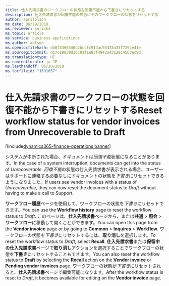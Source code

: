 ```yaml
---
title: 仕入先請求書のワークフローの状態を回復不能から下書きにリセットする
description: 仕入先請求書が回復不能の場合にそのワークフローの状態をリセットする
author: aprilolson
ms.date: 06/19/2019
ms.reviewer: sericks
ms.topic: article
ms.service: business-applications
ms.author: aolson
ms.openlocfilehash: db0f3366340d2bccfc91dac93435a35f739ce41e
ms.sourcegitcommit: d17c18839d36c91f1e83f4942a43128c4563ec9d
ms.translationtype: HT
ms.contentlocale: ja-JP
ms.lasthandoff: 06/20/2019
ms.locfileid: "1691057"
---
```

# <a name="reset-workflow-status-for-vendor-invoices-from-unrecoverable-to-draft"></a><span data-ttu-id="b5b4e-103">仕入先請求書のワークフローの状態を回復不能から下書きにリセットする</span><span class="sxs-lookup"><span data-stu-id="b5b4e-103">Reset workflow status for vendor invoices from Unrecoverable to Draft</span></span>
[!include[dynamics365-finance-operations banner](../includes/dynamics365-finance-operations.md)]


<span data-ttu-id="b5b4e-104">システムが中断された場合、ドキュメントは*回復不能*状態になることがあります。</span><span class="sxs-lookup"><span data-stu-id="b5b4e-104">In the case of a system interruption, documents can get into the status of *Unrecoverable*.</span></span> <span data-ttu-id="b5b4e-105">*回復不能*の状態の仕入先請求書が表示される場合、ユーザーはサポートに連絡する必要なしにドキュメントの状態を*下書き*にリセットできるようになりました。</span><span class="sxs-lookup"><span data-stu-id="b5b4e-105">If users see vendor invoices with a status of *Unrecoverable*, they can now reset the document status to *Draft* without having to make a call to Support.</span></span> 

<span data-ttu-id="b5b4e-106">**ワークフロー履歴**ページを使用して、ワークフローの状態を*下書き*にリセットできます。</span><span class="sxs-lookup"><span data-stu-id="b5b4e-106">You can use the **Workflow history** page to reset the workflow status to *Draft*.</span></span> <span data-ttu-id="b5b4e-107">このページは、**仕入先請求書**ページから、または**共通** > **照会** > **ワークフロー**に移動して開くことができます。</span><span class="sxs-lookup"><span data-stu-id="b5b4e-107">You can open this page from the **Vendor invoice** page or by going to **Common** > **Inquires** > **Workflow**.</span></span> <span data-ttu-id="b5b4e-108">ワークフローの状態を*下書き*にリセットするには、**取り消し**を選択します。</span><span class="sxs-lookup"><span data-stu-id="b5b4e-108">To reset the workflow status to *Draft*, select **Recall**.</span></span> <span data-ttu-id="b5b4e-109">**仕入先請求書**または**保留中の仕入先請求書**ページで**取り消し**アクションを選択することでワークフローの状態を**下書き**にリセットすることもできます。</span><span class="sxs-lookup"><span data-stu-id="b5b4e-109">You can also reset the workflow status to **Draft** by selecting the **Recall** action on the **Vendor invoice** or **Pending vendor invoices** page.</span></span> <span data-ttu-id="b5b4e-110">ワークフローの状態が*下書き*にリセットされると、**仕入先請求書**ページで編集可能になります。</span><span class="sxs-lookup"><span data-stu-id="b5b4e-110">After the workflow status is reset to *Draft*, it becomes available for editing on the **Vendor invoice** page.</span></span>
